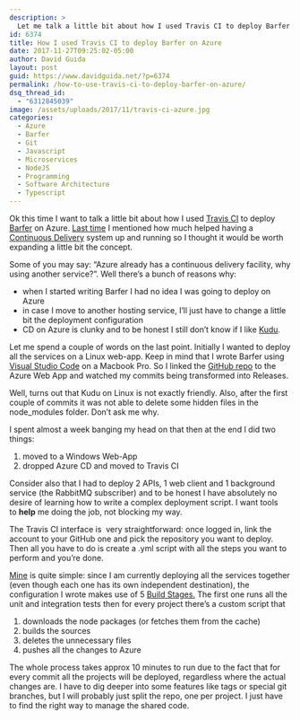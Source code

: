 ```yaml
---
description: >
  Let me talk a little bit about how I used Travis CI to deploy Barfer on Azure along with all the microservices and the web jobs
id: 6374
title: How I used Travis CI to deploy Barfer on Azure
date: 2017-11-27T09:25:02-05:00
author: David Guida
layout: post
guid: https://www.davidguida.net/?p=6374
permalink: /how-to-use-travis-ci-to-deploy-barfer-on-azure/
dsq_thread_id:
  - "6312845039"
image: /assets/uploads/2017/11/travis-ci-azure.jpg
categories:
  - Azure
  - Barfer
  - Git
  - Javascript
  - Microservices
  - NodeJS
  - Programming
  - Software Architecture
  - Typescript
---
```

Ok this time I want to talk a little bit about how I used <a href="https://travis-ci.org/" target="_blank" rel="noopener">Travis CI</a> to deploy <a href="https://barfer.azurewebsites.net/" target="_blank" rel="noopener">Barfer</a> on Azure. <a href="https://www.davidguida.net/hashtags-just-landed-barfer/" target="_blank" rel="noopener">Last time</a> I mentioned how much helped having a <a href="https://en.wikipedia.org/wiki/Continuous_delivery" target="_blank" rel="noopener">Continuous Delivery</a> system up and running so I thought it would be worth expanding a little bit the concept.

Some of you may say: &#8220;Azure already has a continuous delivery facility, why using another service?&#8221;. Well there&#8217;s a bunch of reasons why:

  * when I started writing Barfer I had no idea I was going to deploy on Azure
  * in case I move to another hosting service, I&#8217;ll just have to change a little bit the deployment configuration
  * CD on Azure is clunky and to be honest I still don&#8217;t know if I like <a href="https://github.com/projectkudu/kudu" target="_blank" rel="noopener">Kudu</a>.

Let me spend a couple of words on the last point. Initially I wanted to deploy all the services on a Linux web-app. Keep in mind that I wrote Barfer using <a href="https://code.visualstudio.com/" target="_blank" rel="noopener">Visual Studio Code</a> on a Macbook Pro. So I linked the <a href="https://github.com/mizrael/barfer/" target="_blank" rel="noopener">GitHub repo</a> to the Azure Web App and watched my commits being transformed into Releases.

Well, turns out that Kudu on Linux is not exactly friendly. Also, after the first couple of commits it was not able to delete some hidden files in the node_modules folder. Don&#8217;t ask me why.

I spent almost a week banging my head on that then at the end I did two things:

  1. moved to a Windows Web-App
  2. dropped Azure CD and moved to Travis CI

Consider also that I had to deploy 2 APIs, 1 web client and 1 background service (the RabbitMQ subscriber) and to be honest I have absolutely no desire of learning how to write a complex deployment script. I want tools to&nbsp;**help** me doing the job, not blocking my way.

The Travis CI interface is&nbsp; very straightforward: once logged in, link the account to your GitHub one and pick the repository you want to deploy. Then all you have to do is create a .yml script with all the steps you want to perform and you&#8217;re done.

<a href="https://github.com/mizrael/barfer/blob/master/.travis.yml" target="_blank" rel="noopener">Mine</a> is quite simple: since I am currently deploying all the services together (even though each one has its own independent destination), the configuration I wrote makes use of 5 <a href="https://docs.travis-ci.com/user/build-stages/" target="_blank" rel="noopener">Build Stages.</a>&nbsp;The first one runs all the unit and integration tests then for every project there&#8217;s a custom script that

  1. downloads the node packages (or fetches them from the cache)
  2. builds the sources
  3. deletes the unnecessary files
  4. pushes all the changes to Azure

The whole process takes approx 10 minutes to run due to the fact that for every commit all the projects will be deployed, regardless where the actual changes are. I have to dig deeper into some features like tags or special git branches, but I will probably just split the repo, one per project. I just have to find the right way to manage the shared code.&nbsp;

<div class="post-details-footer-widgets">
</div>